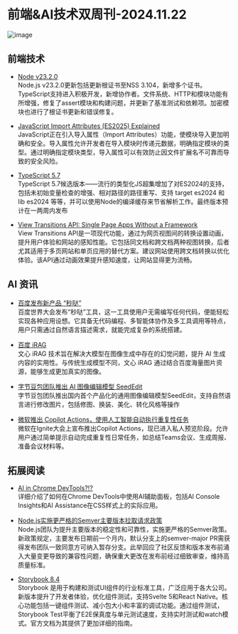 # 前端&AI技术双周刊-2024.11.22

![image](https://gips0.baidu.com/it/u=1434775488,2942227657&fm=3028&app=3028&f=JPEG&fmt=auto&q=100&size=f2090_896)

## 前端技术
- [Node v23.2.0](https://nodejs.org/en/blog/release/v23.2.0)
<br>Node.js v23.2.0更新包括更新根证书至NSS 3.104，新增多个证书。TypeScript支持进入积极开发，新增协作者。文件系统、HTTP和模块功能有所增强，修复了assert模块和构建问题，并更新了基准测试和依赖项。加密模块也进行了根证书更新和错误修复。

- [JavaScript Import Attributes (ES2025) Explained](https://www.trevorlasn.com/blog/import-attributes-in-javascript)
<br>JavaScript正在引入导入属性（Import Attributes）功能，使模块导入更加明确和安全。导入属性允许开发者在导入模块时传递元数据，明确指定模块的类型。通过明确指定模块类型，导入属性可以有效防止因文件扩展名不可靠而导致的安全风险。

- [TypeScript 5.7](https://devblogs.microsoft.com/typescript/announcing-typescript-5-7-rc/)
<br>TypeScript 5.7候选版本——流行的类型化JS超集增加了对ES2024的支持，包括未初始变量检查的增强、相对路径的路径重写、支持 target es2024 和 lib es2024 等等，并可以使用Node的编译缓存来节省解析工作。最终版本预计在一两周内发布

- [View Transitions API: Single Page Apps Without a Framework](https://www.debugbear.com/blog/view-transitions-spa-without-framework?utm_source=CSS-Weekly&utm_campaign=Issue-599&utm_medium=web)
<br>View Transitions API是一项现代功能，通过为网页视图间的转换设置动画，提升用户体验和网站的感知性能。它包括同文档和跨文档两种视图转换，后者尤其适用于多页网站和单页应用的替代方案。建议网站使用跨文档转换以优化体验。该API通过动画效果提升感知速度，让网站显得更为流畅。

## AI 资讯
- [百度发布新产品 “秒哒”](https://cloud.baidu.com/product/AMIS/miaoda.html)
<br>百度世界大会发布“秒哒”工具，这一工具使用户无需编写任何代码，便能轻松实现各种应用设想。它具备无代码编程、多智能体协作及多工具调用等特点，用户只需通过自然语言描述需求，就能完成复杂的系统搭建。

- [百度 iRAG](https://yiyan.baidu.com/)
<br>文心 iRAG 技术旨在解决大模型在图像生成中存在的幻觉问题，提升 AI 生成内容的实用性。与传统生成模型不同，文心 iRAG 通过结合百度海量图片资源，能够生成更加真实的图像。

- [字节豆包团队推出 AI 图像编辑模型 SeedEdit](https://huggingface.co/spaces/ByteDance/SeedEdit-APP)
<br>字节豆包团队推出国内首个产品化的通用图像编辑模型SeedEdit，支持自然语言进行修改图片，包括修图、换装、美化、转化风格等操作

- [微软推出 Copilot Actions，使用人工智能自动执行重复性任务](https://developer.microsoft.com/zh-cn/copilot)
<br> 微软在Ignite大会上宣布推出Copilot Actions，现已进入私人预览阶段。允许用户通过简单提示自动完成重复性日常任务，如总结Teams会议、生成周报、准备会议材料等。

## 拓展阅读
- [AI in Chrome DevTools?!?](https://www.youtube.com/watch?v=fpuk0YGWVQ8)
<br>详细介绍了如何在Chrome DevTools中使用AI辅助面板，包括AI Console Insights和AI Assistance在CSS样式上的实际应用。

- [Node.js实施更严格的Semver主要版本拉取请求政策](https://socket.dev/blog/node-js-implements-stricter-policies-for-semver-major-pull-requests)
<br>Node.js团队为提升主要版本的稳定性和可靠性，实施更严格的Semver政策。新政策规定，主要发布日期前一个月内，默认分支上的semver-major PR需获得发布团队一致同意方可纳入暂存分支。此举回应了社区反馈和版本发布前涌入大量变更导致的兼容性问题，确保重大更改在发布前经过细致审查，维持高质量标准。

- [Storybook 8.4](https://storybook.js.org/blog/storybook-8-4/)
<br>Storybook 是用于构建和测试UI组件的行业标准工具，广泛应用于各大公司。新版本提升了开发者体验，优化组件测试，支持Svelte 5和React Native。核心功能包括一键组件测试、减小包大小和丰富的调试功能。通过组件测试，Storybook Test平衡了E2E保真度与单元测试速度，支持实时测试和watch模式。官方文档为其提供了更加详细的指南。

